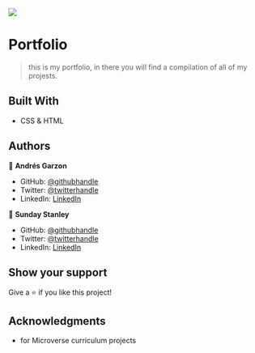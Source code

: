 ![](https://img.shields.io/badge/Microverse-blueviolet)

# Portfolio

> this is my portfolio, in there you will find a compilation of all of my projests.


## Built With

- CSS & HTML

## Authors

👤 **Andrés Garzon**

- GitHub: [@githubhandle](https://github.com/andgarzonmal)
- Twitter: [@twitterhandle](https://twitter.com/twitterhandle)
- LinkedIn: [LinkedIn](https://www.linkedin.com/in/andres-garzon-maldonado-951a2a180/)


👤 **Sunday Stanley**

- GitHub: [@githubhandle](https://github.com/idungstanley)
- Twitter: [@twitterhandle](https://twitter.com/twitterhandle)
- LinkedIn: [LinkedIn](https://linkedin.com/in/sundaystanley56)

## Show your support

Give a ⭐️ if you like this project!

## Acknowledgments

- for Microverse curriculum projects

